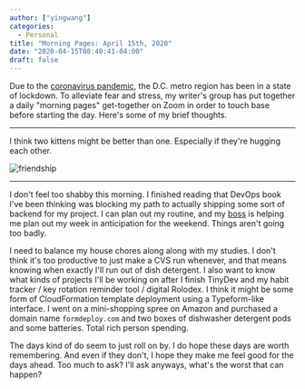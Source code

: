 ```yaml
---
author: ["yingwang"]
categories:
  - Personal
title: "Morning Pages: April 15th, 2020"
date: "2020-04-15T08:40:41-04:00"
draft: false
---
```


Due to the [coronavirus
pandemic](https://en.wikipedia.org/wiki/2019-20_coronavirus_pandemic), the D.C.
metro region has been in a state of lockdown. To alleviate fear and stress, my
writer's group has put together a daily "morning pages" get-together on Zoom in
order to touch base before starting the day. Here's some of my brief thoughts.

__________

I think two kittens might be better than one. Especially if they're hugging each
other.

![friendship](/img/posts/2020/04/15/morning_pages.jpg)

__________

I don't feel too shabby this morning. I finished reading that DevOps book I've
been thinking was blocking my path to actually shipping some sort of backend for
my project. I can plan out my routine, and my
[boss](https://bossasaservice.life/) is helping me plan out my week in
anticipation for the weekend. Things aren't going too badly.

I need to balance my house chores along along with my studies. I don't think
it's too productive to just make a CVS run whenever, and that means knowing when
exactly I'll run out of dish detergent. I also want to know what kinds of
projects I'll be working on after I finish TinyDev and my habit tracker / key
rotation reminder tool / digital Rolodex. I think it might be some form of
CloudFormation template deployment using a Typeform-like interface. I went on a
mini-shopping spree on Amazon and purchased a domain name `formdeploy.com` and
two boxes of dishwasher detergent pods and some batteries. Total rich person
spending.

The days kind of do seem to just roll on by. I do hope these days are worth
remembering. And even if they don't, I hope they make me feel good for the days
ahead. Too much to ask? I'll ask anyways, what's the worst that can happen?
